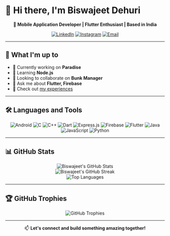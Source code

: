 # 👋 Hi there, I'm Biswajeet Dehuri

<div align="center">
  
  🚀 **Mobile Application Developer | Flutter Enthusiast | Based in India**
  
  [![LinkedIn](https://img.shields.io/badge/LinkedIn-Connect-blue?style=for-the-badge&logo=linkedin)](https://linkedin.com/in/biswajeet-dehuri-7b1078224)
  [![Instagram](https://img.shields.io/badge/Instagram-Follow-purple?style=for-the-badge&logo=instagram)](https://instagram.com/captainbiswa)
  [![Email](https://img.shields.io/badge/Email-Contact-red?style=for-the-badge&logo=gmail)](mailto:biswajeetdehuri30@gmail.com)

</div>

---

## 💼 What I'm up to

- 🔭 Currently working on **Paradise**
- 🌱 Learning **Node.js**
- 👯 Looking to collaborate on **Bunk Manager**
- 💬 Ask me about **Flutter, Firebase**
- 📄 Check out [my experiences](https://drive.google.com/file/d/1dzq2Q1AXS3JrHp-bkXAO2aAwdTNnTG_D/view?usp=drive_link)

---

## 🛠️ Languages and Tools

<div align="center">

![Android](https://img.shields.io/badge/-Android-3DDC84?style=flat-square&logo=android&logoColor=white)
![C](https://img.shields.io/badge/-C-A8B9CC?style=flat-square&logo=c&logoColor=white)
![C++](https://img.shields.io/badge/-C++-00599C?style=flat-square&logo=c%2B%2B&logoColor=white)
![Dart](https://img.shields.io/badge/-Dart-0175C2?style=flat-square&logo=dart&logoColor=white)
![Express.js](https://img.shields.io/badge/-Express.js-000000?style=flat-square&logo=express&logoColor=white)
![Firebase](https://img.shields.io/badge/-Firebase-FFCA28?style=flat-square&logo=firebase&logoColor=black)
![Flutter](https://img.shields.io/badge/-Flutter-02569B?style=flat-square&logo=flutter&logoColor=white)
![Java](https://img.shields.io/badge/-Java-007396?style=flat-square&logo=java&logoColor=white)
![JavaScript](https://img.shields.io/badge/-JavaScript-F7DF1E?style=flat-square&logo=javascript&logoColor=black)
![Python](https://img.shields.io/badge/-Python-3776AB?style=flat-square&logo=python&logoColor=white)

</div>

---

## 📊 GitHub Stats

<div align="center">
  <img src="https://github-readme-stats.vercel.app/api?username=captainbiswa69&show_icons=true&theme=radical&count_private=true" alt="Biswajeet's GitHub Stats" />
</div>

<div align="center">
  <img src="https://github-readme-streak-stats.herokuapp.com/?user=captainbiswa69&theme=radical" alt="Biswajeet's GitHub Streak" />
</div>

<div align="center">
  <img src="https://github-readme-stats.vercel.app/api/top-langs/?username=captainbiswa69&layout=compact&theme=radical" alt="Top Languages" />
</div>

---

## 🏆 GitHub Trophies

<div align="center">
  <img src="https://github-profile-trophy.vercel.app/?username=captainbiswa69&theme=radical&column=7" alt="GitHub Trophies" />
</div>

---

<div align="center">
  
  📫 **Let's connect and build something amazing together!**
  
</div>
